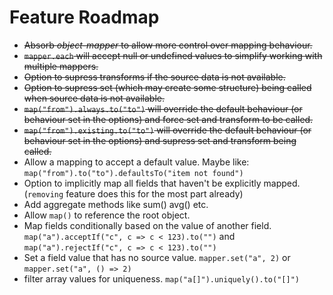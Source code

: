# Feature Roadmap

- ~~Absorb *object-mapper* to allow more control over mapping behaviour.~~
- ~~```mapper.each``` will accept null or undefined values to simplify working with multiple mappers.~~
- ~~Option to supress transforms if the source data is not available.~~
- ~~Option to supress set (which may create some structure) being called when source data is not available.~~
- ~~```map("from").always.to("to")``` will override the default behaviour (or behaviour set in the options) and force set and transform to be called.~~
- ~~```map("from").existing.to("to")``` will override the default behaviour (or behaviour set in the options) and supress set and transform being called.~~
- Allow a mapping to accept a default value. Maybe like: ```map("from").to("to").defaultsTo("item not found")```
- Option to implicitly map all fields that haven't be explicitly mapped. (```removing``` feature does this for the most part already)
- Add aggregate methods like sum() avg() etc.
- Allow ```map()``` to reference the root object.
- Map fields conditionally based on the value of another field. ```map("a").acceptIf("c", c => c < 123).to("")``` and ```map("a").rejectIf("c", c => c < 123).to("")```
- Set a field value that has no source value. ```mapper.set("a", 2)``` or ```mapper.set("a", () => 2)```
- filter array values for uniqueness. ```map("a[]").uniquely().to("[]")```
